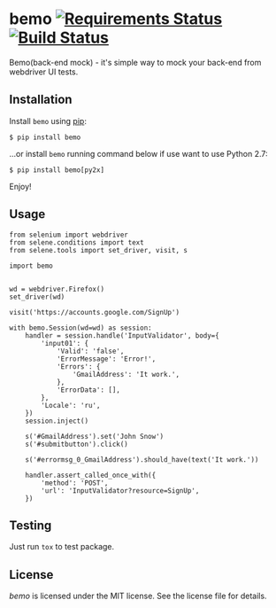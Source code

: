 # bemo [![Requirements Status](https://requires.io/github/bemo-project/bemo-python/requirements.svg?branch=master)](https://requires.io/github/bemo-project/bemo-python/requirements/?branch=master) [![Build Status](https://travis-ci.org/bemo-project/bemo-python.svg?branch=master)](https://travis-ci.org/bemo-project/bemo-python)

Bemo(back-end mock) - it's simple way to mock your back-end from webdriver UI tests.

## Installation

Install `bemo` using [pip](http://www.pip-installer.org/):

    $ pip install bemo

...or install `bemo` running command below if use want to use Python 2.7:

    $ pip install bemo[py2x]

Enjoy!

## Usage

    from selenium import webdriver
    from selene.conditions import text
    from selene.tools import set_driver, visit, s

    import bemo


    wd = webdriver.Firefox()
    set_driver(wd)

    visit('https://accounts.google.com/SignUp')

    with bemo.Session(wd=wd) as session:
        handler = session.handle('InputValidator', body={
            'input01': {
                'Valid': 'false',
                'ErrorMessage': 'Error!',
                'Errors': {
                    'GmailAddress': 'It work.',
                },
                'ErrorData': [],
            },
            'Locale': 'ru',
        })
        session.inject()

        s('#GmailAddress').set('John Snow')
        s('#submitbutton').click()

        s('#errormsg_0_GmailAddress').should_have(text('It work.'))

        handler.assert_called_once_with({
            'method': 'POST',
            'url': 'InputValidator?resource=SignUp',
        })

## Testing

Just run `tox` to test package.

## License

*bemo* is licensed under the MIT license. See the license file for details.

